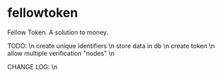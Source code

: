 # fellowtoken
Fellow Token. A solution to money.

TODO: \n
create unique identifiers \n
store data in db \n
create token \n
allow multiple verification "nodes" \n

CHANGE LOG: \n
